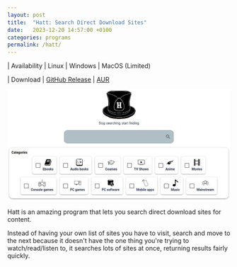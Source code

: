 ```yaml
---
layout: post
title:  "Hatt: Search Direct Download Sites"
date:   2023-12-20 14:57:00 +0100
categories: programs
permalink: /hatt/
---
```


| Availability | Linux | Windows | MacOS (Limited)

| Download | [GitHub Release](https://github.com/FrenchGithubUser/Hatt/releases/tag/0.3.5) | [AUR](https://aur.archlinux.org/packages/hatt-bin)

![Hatt Screenshot](https://raw.githubusercontent.com/FrenchGithubUser/Hatt/main/.meta/home.jpg)

Hatt is an amazing program that lets you search direct download sites for content.

Instead of having your own list of sites you have to visit, search and move to the next because it doesn't have the one thing you're trying to watch/read/listen to, it searches lots of sites at once, returning results fairly quickly.

